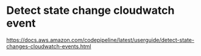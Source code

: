 # Detect state change cloudwatch event
https://docs.aws.amazon.com/codepipeline/latest/userguide/detect-state-changes-cloudwatch-events.html